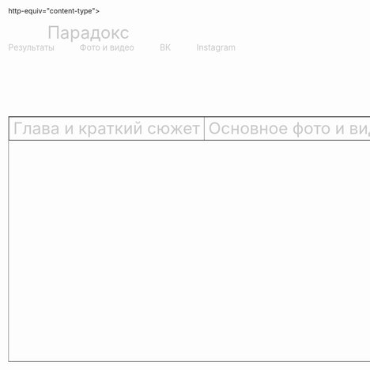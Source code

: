<html>
<head>
<meta http-equiv="Content-Type" content="text/html; charset=utf-8" />
http-equiv="content-type">
<title>Порадокс</title>
<style type="text/css">
body {
}

</style>
</head>
<body style="background-image: url(wallpaper2you_410841.jpg);">
<p style="text-align: left;"><big style="color: rgb(200, 200, 200);"><big><big><big><big><small>&nbsp;&nbsp;&nbsp;&nbsp;&nbsp;&nbsp;&nbsp;<span
style="font-family: Microsoft Sans Serif;">&nbsp;&nbsp; </span></small>Парадокс</big></big></big></big></big>&nbsp;&nbsp;&nbsp;<span
style="font-family: Elephant;">&nbsp;&nbsp;</span>&nbsp;&nbsp;&nbsp;&nbsp;&nbsp;
&nbsp; &nbsp; &nbsp; &nbsp; &nbsp; &nbsp; &nbsp; &nbsp; &nbsp; &nbsp;
&nbsp;&nbsp;<big><span style="color: rgb(200, 200, 200);">&nbsp;&nbsp;&nbsp;&nbsp;&nbsp;&nbsp;&nbsp;&nbsp;&nbsp;&nbsp;&nbsp;&nbsp;&nbsp;&nbsp;&nbsp;&nbsp;&nbsp;&nbsp;&nbsp;&nbsp;&nbsp;
Результаты</span><small>&nbsp; </small></big>&nbsp; &nbsp; &nbsp;
&nbsp; &nbsp;&nbsp; <big><span style="color: rgb(200, 200, 200);">Фото
и видео&nbsp; &nbsp; &nbsp; &nbsp; &nbsp;&nbsp; ВК &nbsp; &nbsp; &nbsp;
&nbsp; &nbsp; Instagram&nbsp; &nbsp; &nbsp; &nbsp; &nbsp;&nbsp; &nbsp;</span></big>
&nbsp; &nbsp; &nbsp; &nbsp; &nbsp;&nbsp; &nbsp; &nbsp; &nbsp; &nbsp;
&nbsp; &nbsp; &nbsp; &nbsp; &nbsp; &nbsp; &nbsp; &nbsp; &nbsp; &nbsp;
&nbsp; &nbsp; &nbsp; &nbsp; &nbsp; &nbsp; &nbsp; &nbsp;&nbsp; <br>
</p>
<p style="text-align: left;"><br>
</p>
<p style="text-align: left;">&nbsp; &nbsp; &nbsp; &nbsp; &nbsp; &nbsp;
&nbsp; &nbsp; &nbsp; &nbsp; &nbsp; &nbsp; &nbsp; &nbsp; &nbsp;
&nbsp;&nbsp;&nbsp;</p>
&nbsp;&nbsp;&nbsp;&nbsp;&nbsp;&nbsp;&nbsp;&nbsp;&nbsp;&nbsp;&nbsp;&nbsp;&nbsp;&nbsp;&nbsp;&nbsp;&nbsp;&nbsp;&nbsp;&nbsp;&nbsp;&nbsp;&nbsp;&nbsp;
<br>
<table style="text-align: left; width: 1594px; height: 497px;"
border="1" cellpadding="2" cellspacing="2">
<tbody>
<tr>
<td style="vertical-align: top; text-align: center;"><big><big><big><big><span
style="color: rgb(200, 200, 200);">Глава и краткий сюжет</span></big></big></big></big><br>
</td>
<td style="vertical-align: top; text-align: center;"><big><big><big><big><span
style="color: rgb(200, 200, 200);">Основное фото и видео</span></big></big></big></big><br>
</td>
</tr>
</tbody>
</table>
<p style="text-align: left;">&nbsp;&nbsp;&nbsp;&nbsp;&nbsp;&nbsp;&nbsp;&nbsp;&nbsp;&nbsp;&nbsp;&nbsp;&nbsp;&nbsp;&nbsp;&nbsp;&nbsp;&nbsp;&nbsp;
<br>
</p>
</body>
</html>
